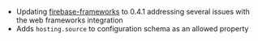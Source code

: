 - Updating [firebase-frameworks](https://github.com/FirebaseExtended/firebase-framework-tools) to 0.4.1 addressing several issues with the web frameworks integration
- Adds `hosting.source` to configuration schema as an allowed property
